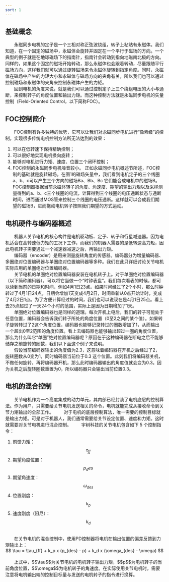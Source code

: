 ```yaml
---
sort: 1
---
```

## 基础概念
&emsp;&emsp;永磁同步电机的定子是一个三相对称正弦波绕组，转子上粘贴有永磁体。我们知道，在一个固定的磁场中，永磁体会旋转并固定在一个平行于磁场的方向。一个典型的例子就是在地球磁场下的指南针，指南针会转动到指向地磁南北极的方向。同样的，如果这个固定的磁场开始转动，那么永磁体也会跟着转动，尽量跟随平行磁场方向，这样我们就可以通过旋转磁场来令永磁体旋转到指定角度。同时，永磁体在磁场中产生的力矩大小和永磁体与磁场方向的夹角有关，所以我们也可以通过控制磁场和永磁体的夹角来控制永磁体产生的力矩。<br>
&emsp;&emsp;回到电机的角度来说，就是我们可以通过控制定子上三个绕组电压的大小与通断，来控制转子的角度位置和输出力矩。而这种控制方法就是永磁同步电机的矢量控制（Field-Oriented Control，以下简称FOC）。

## FOC控制简介
&emsp;&emsp;FOC控制有许多独特的优势，它可以让我们对永磁同步电机进行“像素级”的控制，实现很多传统电机控制方法所无法达到的效果：
1. 可以在低转速下保持精确控制；
2. 可以很好地实现电机换向旋转；
3. 能够对电机进行力矩、速度、位置三个闭环控制；
4. FOC控制的永磁同步电机噪音较小。
正如永磁同步电机概述节所述，FOC控制的基础就是旋转磁场。在图1的磁场矢量中，我们看到电机定子的三个线圈a、b、c可以产生三个方向的磁场Ba、Bb、Bc 它们能合成电机中的磁场B。FOC控制器根据当前永磁体转子的角度、角速度、期望的输出力矩以及采样测量得到的a、b、c三个线圈的电流，计算得到三个线圈的电压通断状态与通断时间，进而通过MOS管来控制三个线圈的电压通断。这样就可以合成我们期望的磁场B，进而拖动电机转子按照我们期望的方式运动。

## 电机硬件与编码器概述
&emsp;&emsp;机器人关节电机的核心构件是电机驱动板、定子、转子和行星减速器。因为电机适合在高转速低力矩的工况下工作，而我们的机器人需要的是低转速高力矩，因此电机转子需要通过一个减速器减速之后，再输出力矩。<br>
&emsp;&emsp;编码器（encoder）是用来测量旋转角度的传感器。编码器分为增量编码器、多圈绝对位置编码器与单圈绝对位置编码器等多种。我们在此只详细讨论关节电机实际应用的单圈绝对位置编码器。<br>
&emsp;&emsp;关节电机的单圈绝对位置编码器安装在电机转子上。对于单圈绝对位置编码器（以下简称编码器），可以将它当做一个“时钟表盘”。我们每次看表的时候，都可以读到当前的日期和时间，例如4月1日23点。如果时间经过了2个小时，那么时钟转过了4月1日24点，日期会增加1天变成4月2日，时间重新从0点开始计时，变成了4月2日1点。为了方便计算经过的时间，我们也可以说现在是4月1日25点。看上去25点超过了一天24个小时的范围，实际上是因为日期增加了1天。<br>
&emsp;&emsp;单圈绝对位置编码器也是同样的道理。每次开机上电后，我们的转子可能处于任意位置，编码器会告诉我们转子所处的角度位置（0至2之间的某个值）。如果转子旋转转过了2这个角度位置，编码器也能够记录转过的圈数增加了1，从而输出一个超出0至2范围的角度位置。看上去编码器也能够输出超过一圈的角度位置，那么为什么叫它“单圈”绝对位置编码器呢？原因在于这种编码器在断电之后不能够储存之前旋转的圈数，我们以下面这个例子来说明。<br>
&emsp;&emsp;假设当前编码器输出的角度值为2.3，这意味着编码器在开机之后经过了2，旋转圈数从0变为1，同时编码器当前位于0.3 这个位置。此刻我们将编码器关机，不做任何旋转，再将编码器开机，那么此时编码器输出的角度值就会变为0.3。因为关机之后旋转圈数重置为0，所以编码器只会输出当前位置0.3。

## 电机的混合控制
&emsp;&emsp;关节电机作为一个高度集成的动力单元，其内部已经封装了电机底层的控制算法。作为用户，只需要给关节电机发送相关的命令，电机就能完成从接收命令到关节力矩输出的全部工作。
&emsp;&emsp;对于电机的底层控制算法，唯一需要的控制目标就是输出力矩。可是对于机器人，我们通常需要给关节设定位置、速度和力矩。这时就需要对关节电机进行混合控制。
&emsp;&emsp;宇树科技的关节电机包含如下 5 个控制指令：
1. 前馈力矩：$$\tau_{ff}$$
2. 期望角度位置：$$p_des$$
3. 期望角速度：$$\omega_{des}$$
4. 位置刚度： $$k_p$$
5. 速度刚度（阻尼）： $$k_d$$ 
<br>
&emsp;&emsp;在关节电机的混合控制中，使用PD控制器将电机在输出位置的偏差反馈到力矩输出上：<br>
<center>
$$ \tau = \tau_{ff} + k_p x (p_{des} - p) + k_d x (\omega_{des} - \omega)  $$
</center>
<br>
&emsp;&emsp;上式中，$$\tau$$为关节电机的电机转子输出力矩，$$p$$为电机转子的当前角度位置，$$\omega$$为电机转子的角速度。在实际使用关节电机时，需要注意将电机输出端的控制目标量与发送的电机转子的指令进行换算。